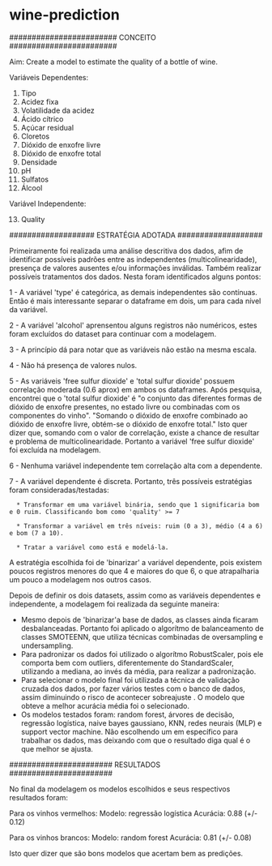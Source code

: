 # wine-prediction

######################## CONCEITO ########################


Aim: Create a model to estimate the quality of a bottle of wine.

Variáveis Dependentes:

1. Tipo
2. Acidez fixa
3. Volatilidade da acidez
4. Ácido cítrico
5. Açúcar residual
6. Cloretos
7. Dióxido de enxofre livre
8. Dióxido de enxofre total
9. Densidade
10. pH
11. Sulfatos
12. Álcool

Variável Independente:

13. Quality

################### ESTRATÉGIA ADOTADA ###################

Primeiramente foi realizada uma análise descritiva dos dados, afim de identificar possíveis padrões entre as independentes (multicolinearidade),
presença de valores ausentes e/ou informações inválidas. Também realizar possíveis tratamentos dos dados. Nesta foram identificados alguns pontos:

  1 - A variável 'type' é categórica, as demais independentes são contínuas. Então é mais interessante separar o dataframe em dois,
  um para cada nível da variável.

  2 - A variável 'alcohol' aprensentou alguns registros não numéricos, estes foram excluídos do dataset para continuar com a modelagem.

  3 - A princípio dá para notar que as variáveis não estão na mesma escala.

  4 - Não há presença de valores nulos.

  5 - As variáveis 'free sulfur dioxide' e 'total sulfur dioxide' possuem correlação moderada (0.6 aprox)
   em ambos os dataframes. Após pesquisa, encontrei que o 'total sulfur dioxide' é "o conjunto das diferentes formas de 
   dióxido de enxofre presentes, no estado livre ou combinadas com os componentes do vinho".
   "Somando o dióxido de enxofre combinado ao dióxido de enxofre livre, obtém-se o dióxido de enxofre total."
   Isto quer dizer que, somando com o valor de correlação, existe a chance de resultar e problema
   de multicolinearidade. Portanto a variável 'free sulfur dioxide' foi excluída na modelagem.

  6 - Nenhuma variável independente tem correlação alta com a dependente.

  7 - A variável dependente é discreta. Portanto, três possíveis estratégias foram consideradas/testadas:
      
      * Transformar em uma variável binária, sendo que 1 significaria bom e 0 ruim. Classificando bom como 'quality' >= 7
      
      * Transformar a variável em três níveis: ruim (0 a 3), médio (4 a 6) e bom (7 a 10).
      
      * Tratar a variável como está e modelá-la.
      
   A estratégia escolhida foi de 'binarizar' a variável dependente, pois existem poucos registros menores do que 4 e maiores do que 6,
   o que atrapalharia um pouco a modelagem nos outros casos.
    
Depois de definir os dois datasets, assim como as variáveis dependentes e independente, a modelagem foi realizada da seguinte maneira:

- Mesmo depois de 'binarizar'a base de dados, as classes ainda ficaram desbalanceadas. Portanto foi aplicado o algorítmo de balanceamento de classes SMOTEENN, que utiliza técnicas combinadas de oversampling e undersampling.
- Para padronizar os dados foi utilizado o algorítmo RobustScaler, pois ele comporta bem com outliers, diferentemente do StandardScaler,
utilizando a mediana, ao invés da média, para realizar a padronização.
- Para selecionar o modelo final foi utilizada a técnica de validação cruzada dos dados, por fazer vários testes com o banco de dados,
assim diminuindo o risco de acontecer sobreajuste . O modelo que obteve a melhor acurácia média foi o selecionado.
- Os modelos testados foram: random forest, árvores de decisão, regressão logística, naive bayes gaussiano, KNN, redes neurais (MLP) e support vector machine.
 Não escolhendo um em específico para trabalhar os dados, mas deixando com que o resultado diga qual é o que melhor se ajusta.

####################### RESULTADOS #######################

No final da modelagem os modelos escolhidos e seus respectivos resultados foram:

Para os vinhos vermelhos:
  Modelo: regressão logística
  Acurácia: 0.88 (+/- 0.12)

Para os vinhos brancos:
  Modelo: random forest
  Acurácia: 0.81 (+/- 0.08)

Isto quer dizer que são bons modelos que acertam bem as predições.

